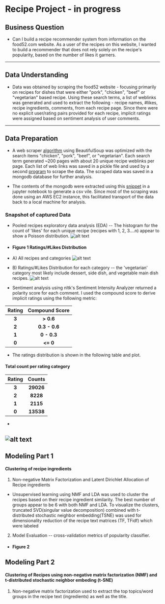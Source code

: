 # Recipe Project - in progress
## Business Question
* Can I build a recipe recommender system from information on the food52.com website.  As a user of the recipes on this website, I wanted to build a recommender that does not rely solely on the recipe's popularity, based on the number of likes it garners.  
---
## Data Understanding
* Data was obtained by scraping the food52 website - focusing primarily on recipes for dishes that were either "pork", "chicken", "beef" or "vegetarian" based recipe.  Using these search terms, a list of weblinks was generated and used to extract the following - recipe names, #likes, recipe ingredients, comments, from each recipe page.  Since there were no explicit user/rating pairs provided for each recipe, implicit ratings were assigned based on sentiment analysis of user comments.  
---
## Data Preparation
* A web scraper [algorithm](https://github.com/pineda-vv/Data-Science-Projects/blob/master/recipe_project/recipe_src/pickle_main_ingredient.py) using BeautifulSoup was optimized with the search items "chicken", "pork", "beef", or "vegetarian". Each search term generated ~200 pages with about 20 unique recipe weblinks per page.  Each list of web links was saved in a pickle file and used by a second [program](https://github.com/pineda-vv/Data-Science-Projects/blob/master/recipe_project/recipe_src/food52_scraper_pickleuser.py) to scrape the data.  The scraped data was saved in a mongodb database for further analysis.

* The contents of the mongodb were extracted using this [snippet](https://github.com/pineda-vv/Data-Science-Projects/blob/master/recipe_project/recipe_src/recipe_eda.py) in a jupyter notebook to generate a csv vile.  Since most of the scraping was done using an AWS EC2 instance, this facilitated transport of the data back to a local machine for analysis.

### Snapshot of captured Data

* Pooled recipes exploratory data analysis (EDA)
-- The histogram for the count of 'likes' for each unique recipe (recipes with 1, 2, 3....n) appear to show a Poisson distribution.
 ![alt text](https://github.com/pineda-vv/Data-Science-Projects/blob/master/recipe_project/data/latex_poisson_pmf.png)

* #### Figure 1 Ratings/#Likes Distribution
* A) All recipes and categories
 ![alt text](https://github.com/pineda-vv/Data-Science-Projects/blob/master/recipe_project/data/distribution.png)
* B) Ratings/#Likes Distribution for each category -- the 'vegetarian' category most likely include dessert, side dish, and vegetable main dish recipes.
![alt text](https://github.com/pineda-vv/Data-Science-Projects/blob/master/recipe_project/data/distribution_ingredients.png)

* Sentiment analysis using nltk's Sentiment Intensity Analyzer returned a polarity score for each comment.  I used the compound score to derive implicit ratings using the following metric:

| **Rating** | **Compound Score** |
|:---:|:---:|
| **3** | **> 0.6** |
| **2** | **0.3 - 0.6** |
| **1** | **0 - 0.3** |
| **0** | **<= 0** |

* The ratings distribution is shown in the following table and plot.
#### **Total count per rating category**
| **Rating** | **Counts** |
|:---:|:---:|
| **3** | **29026** |
| **2** | **8228** |
| **1** | **2115** |
| **0** | **13538** |
*
![alt text](https://github.com/pineda-vv/Data-Science-Projects/blob/master/recipe_project/data/implicit_dist.png)
---
## Modeling Part 1
#### Clustering of recipe ingredients
1. Non-negative Matrix Factorization and Latent Dirichlet Allocation of Recipe ingredients
* Unsupervised learning using NMF and LDA was used to cluster the recipes based on their recipe ingredient similarity.  The best number of groups appear to be 6 with both NMF and LDA.  To visualize the clusters, truncated SVD(singular value decomposition) combined with t-distributed stochastic neighbor embedding(TSNE) was used for dimensionality reduction of the recipe text matrices (TF, TFidf) which were labeled

2. Model Evaluation -- cross-validation metrics of popularity classifier.

* #### Figure 2


## Modeling Part 2
#### Clustering of Recipes using non-negative matrix factorization (NMF) and t-distributed stochastic neighbor embeding (t-SNE)
1. Non-negative matrix factorization used to extract the top topics/word groups in the recipe text (ingredients) as well as the title.
